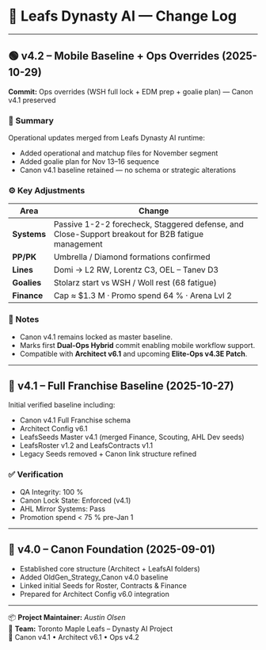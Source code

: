 # 📘 Leafs Dynasty AI — Change Log  

---

## 🟢 v4.2 – Mobile Baseline + Ops Overrides (2025-10-29)  
**Commit:** Ops overrides (WSH full lock + EDM prep + goalie plan) — Canon v4.1 preserved  

### 🧩 Summary  
Operational updates merged from Leafs Dynasty AI runtime:  
- Added operational and matchup files for November segment  
- Added goalie plan for Nov 13–16 sequence  
- Canon v4.1 baseline retained — no schema or strategic alterations  

### ⚙️ Key Adjustments  
| Area | Change |  
|------|---------|  
| **Systems** | Passive 1-2-2 forecheck, Staggered defense, and Close-Support breakout for B2B fatigue management |  
| **PP/PK** | Umbrella / Diamond formations confirmed |  
| **Lines** | Domi → L2 RW, Lorentz C3, OEL – Tanev D3 |  
| **Goalies** | Stolarz start vs WSH / Woll rest (68 fatigue) |  
| **Finance** | Cap ≈ $1.3 M · Promo spend 64 % · Arena Lvl 2 |  

### 🧭 Notes  
- Canon v4.1 remains locked as master baseline.  
- Marks first **Dual-Ops Hybrid** commit enabling mobile workflow support.  
- Compatible with **Architect v6.1** and upcoming **Elite-Ops v4.3E Patch**.  

---

## 🔵 v4.1 – Full Franchise Baseline (2025-10-27)  
Initial verified baseline including:  
- Canon v4.1 Full Franchise schema  
- Architect Config v6.1  
- LeafsSeeds Master v4.1 (merged Finance, Scouting, AHL Dev seeds)  
- LeafsRoster v1.2 and LeafsContracts v1.1  
- Legacy Seeds removed + Canon link structure refined  

### ✅ Verification  
- QA Integrity: 100 %  
- Canon Lock State: Enforced (v4.1)  
- AHL Mirror Systems: Pass  
- Promotion spend < 75 % pre-Jan 1  

---

## 🔹 v4.0 – Canon Foundation (2025-09-01)  
- Established core structure (Architect + LeafsAI folders)  
- Added OldGen_Strategy_Canon v4.0 baseline  
- Linked initial Seeds for Roster, Contracts & Finance  
- Prepared for Architect Config v6.0 integration  

---

📦 **Project Maintainer:** *Austin Olsen*  
🏒 **Team:** Toronto Maple Leafs – Dynasty AI Project  
🔗 Canon v4.1 • Architect v6.1 • Ops v4.2  